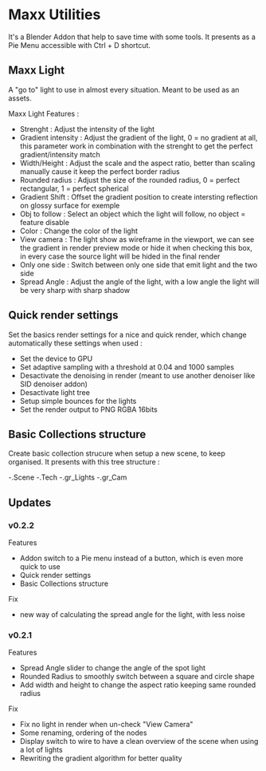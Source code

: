 # Maxx Utilities

It's a Blender Addon that help to save time with some tools. It presents as a Pie Menu accessible with Ctrl + D shortcut.

## Maxx Light

A "go to" light to use in almost every situation. Meant to be used as an assets.

Maxx Light Features :

  - Strenght : Adjust the intensity of the light
  - Gradient intensity : Adjust the gradient of the light, 0 = no gradient at all, this parameter work in combination with the strenght to get the perfect gradient/intensity match
  - Width/Height : Adjust the scale and the aspect ratio, better than scaling manually cause it keep the perfect border radius
  - Rounded radius : Adjust the size of the rounded radius, 0 = perfect rectangular, 1 = perfect spherical
  - Gradient Shift : Offset the gradient position to create intersting reflection on glossy surface for exemple
  - Obj to follow : Select an object which the light will follow, no object = feature disable
  - Color : Change the color of the light
  - View camera : The light show as wireframe in the viewport, we can see the gradient in render preview mode or hide it when checking this box, in every case the source light will be hided in the final render
  - Only one side : Switch between only one side that emit light and the two side
  - Spread Angle : Adjust the angle of the light, with a low angle the light will be very sharp with sharp shadow

## Quick render settings

Set the basics render settings for a nice and quick render, which change automatically these settings when used :

  - Set the device to GPU
  - Set adaptive sampling with a threshold at 0.04 and 1000 samples
  - Desactivate the denoising in render (meant to use another denoiser like SID denoiser addon)
  - Desactivate light tree
  - Setup simple bounces for the lights
  - Set the render output to PNG RGBA 16bits

## Basic Collections structure

Create basic collection strucure when setup a new scene, to keep organised. It presents with this tree structure :

-.Scene
-.Tech
  -.gr_Lights
  -.gr_Cam

## Updates

### v0.2.2

  Features

  - Addon switch to a Pie menu instead of a button, which is even more quick to use
  - Quick render settings
  - Basic Collections structure

  Fix

  - new way of calculating the spread angle for the light, with less noise

### v0.2.1

  Features
  
  - Spread Angle slider to change the angle of the spot light
  - Rounded Radius to smoothly switch between a square and circle shape
  - Add width and height to change the aspect ratio keeping same rounded radius
  
  Fix
  
  - Fix no light in render when un-check "View Camera"
  - Some renaming, ordering of the nodes
  - Display switch to wire to have a clean overview of the scene when using a lot of lights
  - Rewriting the gradient algorithm for better quality

